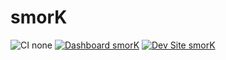 # smorK

![CI none](https://img.shields.io/badge/ci-none-orange.svg)
[![Dashboard smorK](https://img.shields.io/badge/dashboard-smorK-yellow.svg)](https://dashboard.pantheon.io/sites/eba299d1-0a2d-439e-b535-e553b06a0a24#dev/code)
[![Dev Site smorK](https://img.shields.io/badge/site-smorK-blue.svg)](http://dev-smorK.pantheonsite.io/)
